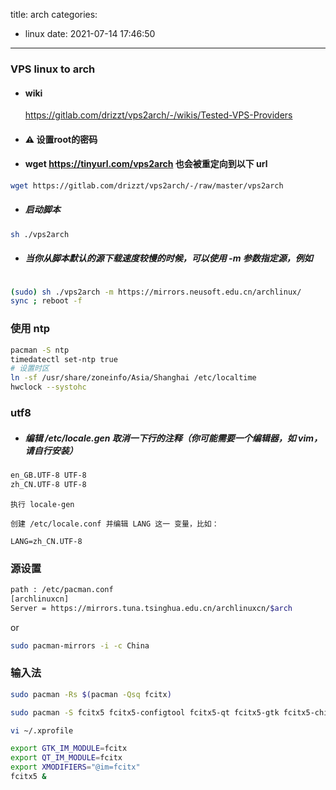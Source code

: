title: arch
categories:
  - linux
date: 2021-07-14 17:46:50
---
### VPS linux to arch


- #### wiki
	https://gitlab.com/drizzt/vps2arch/-/wikis/Tested-VPS-Providers

- #### ⚠️ 设置root的密码

- #### wget https://tinyurl.com/vps2arch 也会被重定向到以下 url
```sh
wget https://gitlab.com/drizzt/vps2arch/-/raw/master/vps2arch
```

- ##### 启动脚本
```sh
sh ./vps2arch
```
- ##### 当你从脚本默认的源下载速度较慢的时候，可以使用 -m 参数指定源，例如

```sh

(sudo) sh ./vps2arch -m https://mirrors.neusoft.edu.cn/archlinux/
sync ; reboot -f

```

### 使用 ntp
```sh
pacman -S ntp
timedatectl set-ntp true
# 设置时区
ln -sf /usr/share/zoneinfo/Asia/Shanghai /etc/localtime
hwclock --systohc
```

### utf8

- ##### 编辑 /etc/locale.gen 取消一下行的注释（你可能需要一个编辑器，如 vim，请自行安装）
```sh
en_GB.UTF-8 UTF-8
zh_CN.UTF-8 UTF-8
```
    执行 locale-gen

    创建 /etc/locale.conf 并编辑 LANG 这一 变量，比如：

    LANG=zh_CN.UTF-8

### 源设置
```sh 
path : /etc/pacman.conf
[archlinuxcn]
Server = https://mirrors.tuna.tsinghua.edu.cn/archlinuxcn/$arch
```
or 
```sh
sudo pacman-mirrors -i -c China
```

### 输入法
``` sh
sudo pacman -Rs $(pacman -Qsq fcitx)

sudo pacman -S fcitx5 fcitx5-configtool fcitx5-qt fcitx5-gtk fcitx5-chinese-addons

vi ~/.xprofile

export GTK_IM_MODULE=fcitx
export QT_IM_MODULE=fcitx
export XMODIFIERS="@im=fcitx"
fcitx5 &

```